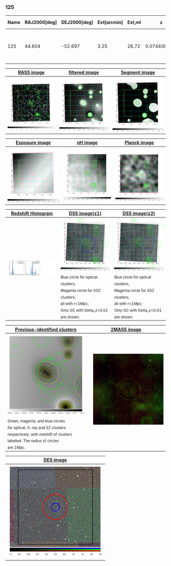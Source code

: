 <div STYLE="page-break-after: always;"></div>

### 125

|Name|RAJ2000[deg]|DEJ2000[deg] |Ext[arcmin]| Ext,ml | z | z_src| C|GC(XSZ,Delta_z<0.01)| GC(OPT,Delta_z<0.01)|GC| R_sig[arcmin] | R500[arcmin] | R500[Mpc]| CRsig[c/s] | CR500[c/s] |L500[1E44 erg/s]|F500[1E-12 erg/s/cm^2]| M500[1E14 Msun]|Tx[keV]|Cnt_sig|Beta|Rc[arcmin]|Comment|Alias|
|---|---|---|---|---|---|------|---|--------|---------|----------|---|---|---|---|---|---|---|---|---|---|---|---|---|---|
|125| 44.604| -52.697| 3.25| 26.72| 0.0744(0.005)| z1, z_opt| S| -| A, W| A, N, Tar, W| 11.238| 7.471| 0.634| 0.071(0.022)| 0.068(0.021)| 0.171(0.042)| 1.261(0.309)| 0.78(0.10)| 1.87(0.15)| 64.1| 0.906(-0.113+0.068)| 5.604(-0.813+0.704)| An SZ cluster with no $z$ and offset = 0.21 Mpc| t146|

|[RASS image](../image/125/125_img.pdf)|[filtered image](../image/125/125_fil.pdf)|[Segment image](../image/125/125_seg.pdf)|
|-------------------|--------------------|-------------------|
| <img src="../image/125/125_img.png" width="300">  | <img src="../image/125/125_fil.png" width="300">   | <img src="../image/125/125_seg.png" width="300">  |

|[Exposure image](../image/125/125_mex.pdf)| [nH image](../image/125/125_nh.pdf)| [Planck image](../image/125/125_p.pdf)|
|-------------------|--------------------|-------------------|
|<img src="../image/125/125_mex.png" width="300">   | <img src="../image/125/125_nh.png" width="300">    | <img src="../image/125/125_p.png" width="300"> |

|[Redshift Histogram](../image/125/125_zg.pdf) | [DSS image(z1)](../image/125/125_dss_z1.pdf)      |  [DSS image(z2)](../image/125/125_dss_z2.pdf)    |
|-------------------|--------------------|-------------------|
|<img src="../image/125/125_zg.png" width="300"> |<img src="../image/125/125_dss_z1.png" width="300"> <sub><br>Blue circle for optical clusters; <br>Magenta circle for XSZ clusters; <br>all with r=1Mpc; <br>Only GC with Delta_z<0.01 are shown. </sub>| <img src="../image/125/125_dss_z2.png" width="300"><sub><br>Blue circle for optical clusters; <br>Magenta circle for XSZ clusters; <br>all with r=1Mpc; <br>Only GC with Delta_z<0.01 are shown. </sub> |

|[Previous-identified clusters](../image/125/125_gc.pdf) | [2MASS image](../image/125/125_2mass.pdf)      |
|-------------------|-------------------|
|<img src=../image/125/125_gc.png width="300"> <br><sub>Green, magenta, and blue circles <br>for optical, X-ray and SZ clusters <br>respectively, with redshift of clusters <br>labelled. The radius of circles <br>are 1Mpc.</sub>|<img src="../image/125/125_2mass.png" width="300">  |

|[DES image](../image/125/125_des.pdf)   |
|-------------------|
| <img src="../image/125/125_des.png" width="300">  |
